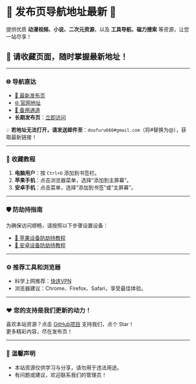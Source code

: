 # 🚀 **发布页导航地址最新** 🚀  

提供优质 **动漫视频、小说、二次元资源**，以及 **工具导航、磁力搜索** 等资源，让您一站尽享！  

## 🌟 **请收藏页面，随时掌握最新地址！**  

---

### 🌐 **导航直达**  
- [🔗 最新发布页](https://发布页.dizhi66.top)  
- [🌐 官网地址](https://官方.dizhi66.top)  
- [🔄 备用通道](https://备用.dizhi66.top)  
- **长期发布页**：[立即访问](https://永久发布.wangjidizhi.com)  

💡 **若地址无法打开，请发送邮件至**：`doufuru666#gmail.com`（将#替换为@），获取最新链接！  

---

### 📱 **收藏教程**  
1. **电脑用户**：按 `Ctrl+D` 添加到书签栏。  
2. **苹果手机**：点击浏览器菜单，选择“添加到主屏幕”。  
3. **安卓手机**：点击菜单，选择“添加到书签”或“主屏幕”。  

---

### 🛡️ **防劫持指南**  
为确保访问顺畅，请按照以下步骤设置设备：  
- [📖 苹果设备防劫持教程](https://gist.github.com/dizhi01xyz/89dbbdb5836f74016735f06a30f691fd)  
- [📖 安卓设备防劫持教程](https://gist.github.com/dizhi01xyz/f112c51447a32a56f6858745b0cadf0d)  

---

### ⚙️ **推荐工具和浏览器**  
- 科学上网推荐：[快连VPN](https://2d8.suwkteqd.com/c-16717/a-bMWFM)  
- 浏览器建议：Chrome、Firefox、Safari，享受最佳体验。  

---

### ❤️ **您的支持是我们更新的动力！**  
喜欢本站资源？点击 [GitHub项目](https://github.com) 支持我们，点个 Star！  
更多精彩内容，尽在发布页！  

---

### 🌟 **温馨声明**  
- 本站资源仅供学习与分享，请勿用于违法用途。  
- 有问题或建议，欢迎联系我们的管理员！  

